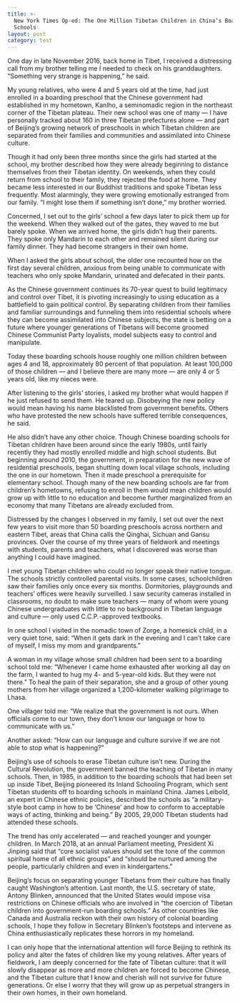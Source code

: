 ```yaml
---
title: >-
  New York Times Op-ed: The One Million Tibetan Children in China’s Boarding
  Schools
layout: post
category: test
---
```


One day in late November 2016, back home in Tibet, I received a distressing call from my brother telling me I needed to check on his granddaughters. “Something very strange is happening,” he said.

My young relatives, who were 4 and 5 years old at the time, had just enrolled in a boarding preschool that the Chinese government had established in my hometown, Kanlho, a seminomadic region in the northeast corner of the Tibetan plateau. Their new school was one of many — I have personally tracked about 160 in three Tibetan prefectures alone — and part of Beijing’s growing network of preschools in which Tibetan children are separated from their families and communities and assimilated into Chinese culture.

Though it had only been three months since the girls had started at the school, my brother described how they were already beginning to distance themselves from their Tibetan identity. On weekends, when they could return from school to their family, they rejected the food at home. They became less interested in our Buddhist traditions and spoke Tibetan less frequently. Most alarmingly, they were growing emotionally estranged from our family. “I might lose them if something isn’t done,” my brother worried.

Concerned, I set out to the girls’ school a few days later to pick them up for the weekend. When they walked out of the gates, they waved to me but barely spoke. When we arrived home, the girls didn’t hug their parents. They spoke only Mandarin to each other and remained silent during our family dinner. They had become strangers in their own home.

When I asked the girls about school, the older one recounted how on the first day several children, anxious from being unable to communicate with teachers who only spoke Mandarin, urinated and defecated in their pants.

As the Chinese government continues its 70-year quest to build legitimacy and control over Tibet, it is pivoting increasingly to using education as a battlefield to gain political control. By separating children from their families and familiar surroundings and funneling them into residential schools where they can become assimilated into Chinese subjects, the state is betting on a future where younger generations of Tibetans will become groomed Chinese Communist Party loyalists, model subjects easy to control and manipulate.

Today these boarding schools house roughly one million children between ages 4 and 18, approximately 80 percent of that population. At least 100,000 of those children — and I believe there are many more — are only 4 or 5 years old, like my nieces were.

After listening to the girls’ stories, I asked my brother what would happen if he just refused to send them. He teared up. Disobeying the new policy would mean having his name blacklisted from government benefits. Others who have protested the new schools have suffered terrible consequences, he said.

He also didn’t have any other choice. Though Chinese boarding schools for Tibetan children have been around since the early 1980s, until fairly recently they had mostly enrolled middle and high school students. But beginning around 2010, the government, in preparation for the new wave of residential preschools, began shutting down local village schools, including the one in our hometown. Then it made preschool a prerequisite for elementary school. Though many of the new boarding schools are far from children’s hometowns, refusing to enroll in them would mean children would grow up with little to no education and become further marginalized from an economy that many Tibetans are already excluded from.

Distressed by the changes I observed in my family, I set out over the next few years to visit more than 50 boarding preschools across northern and eastern Tibet, areas that China calls the Qinghai, Sichuan and Gansu provinces. Over the course of my three years of fieldwork and meetings with students, parents and teachers, what I discovered was worse than anything I could have imagined.

I met young Tibetan children who could no longer speak their native tongue. The schools strictly controlled parental visits. In some cases, schoolchildren saw their families only once every six months. Dormitories, playgrounds and teachers’ offices were heavily surveilled. I saw security cameras installed in classrooms, no doubt to make sure teachers — many of whom were young Chinese undergraduates with little to no background in Tibetan language and culture — only used C.C.P.-approved textbooks.

In one school I visited in the nomadic town of Zorge, a homesick child, in a very quiet tone, said: “When it gets dark in the evening and I can’t take care of myself, I miss my mom and grandparents.”

A woman in my village whose small children had been sent to a boarding school told me: “Whenever I came home exhausted after working all day on the farm, I wanted to hug my 4- and 5-year-old kids. But they were not there.” To heal the pain of their separation, she and a group of other young mothers from her village organized a 1,200-kilometer walking pilgrimage to Lhasa.

One villager told me: “We realize that the government is not ours. When officials come to our town, they don’t know our language or how to communicate with us.”

Another asked: “How can our language and culture survive if we are not able to stop what is happening?”

Beijing’s use of schools to erase Tibetan culture isn’t new. During the Cultural Revolution, the government banned the teaching of Tibetan in many schools. Then, in 1985, in addition to the boarding schools that had been set up inside Tibet, Beijing pioneered its Inland Schooling Program, which sent Tibetan students off to boarding schools in mainland China. James Leibold, an expert in Chinese ethnic policies, described the schools as “a military-style boot camp in how to be ‘Chinese’ and how to conform to acceptable ways of acting, thinking and being.” By 2005, 29,000 Tibetan students had attended these schools.

The trend has only accelerated — and reached younger and younger children. In March 2018, at an annual Parliament meeting, President Xi Jinping said that “core socialist values should set the tone of the common spiritual home of all ethnic groups” and “should be nurtured among the people, particularly children and even in kindergartens.”

Beijing’s focus on separating younger Tibetans from their culture has finally caught Washington’s attention. Last month, the U.S. secretary of state, Antony Blinken, announced that the United States would impose visa restrictions on Chinese officials who are involved in “the coercion of Tibetan children into government-run boarding schools.” As other countries like Canada and Australia reckon with their own history of colonial boarding schools, I hope they follow in Secretary Blinken’s footsteps and intervene as China enthusiastically replicates these horrors in my homeland.

I can only hope that the international attention will force Beijing to rethink its policy and alter the fates of children like my young relatives. After years of fieldwork, I am deeply concerned for the fate of Tibetan culture: that it will slowly disappear as more and more children are forced to become Chinese, and the Tibetan culture that I know and cherish will not survive for future generations. Or else I worry that they will grow up as perpetual strangers in their own homes, in their own homeland.
